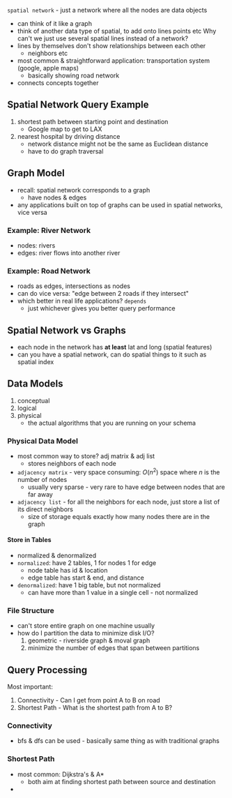 `spatial network` - just a network where all the nodes are data objects
- can think of it like a graph
- think of another data type of spatial, to add onto lines points etc
Why can't we just use several spatial lines instead of a network?
- lines by themselves don't show relationships between each other
	- neighbors etc
- most common & straightforward application: transportation system (google, apple maps)
	- basically showing road network
- connects concepts together
## Spatial Network Query Example
1. shortest path between starting point and destination
	- Google map to get to LAX
2. nearest hospital by driving distance
	- network distance might not be the same as Euclidean distance
	- have to do graph traversal

## Graph Model
- recall: spatial network corresponds to a graph
	- have nodes & edges
- any applications built on top of graphs can be used in spatial networks, vice versa
### Example: River Network
- nodes: rivers
- edges: river flows into another river
### Example: Road Network
- roads as edges, intersections as nodes
- can do vice versa: "edge between 2 roads if they intersect"
- which better in real life applications? `depends`
	- just whichever gives you better query performance
## Spatial Network vs Graphs
- each node in the network has **at least** lat and long (spatial features)
- can you have a spatial network, can do spatial things to it such as spatial index
## Data Models
1. conceptual
2. logical
3. physical
	- the actual algorithms that you are running on your schema

###  Physical Data Model
- most common way to store? adj matrix & adj list
	- stores neighbors of each node
- `adjacency matrix` - very space consuming: $O(n^2)$ space where $n$ is the number of nodes
	- usually very sparse - very rare to have edge between nodes that are far away
- `adjacency list` - for all the neighbors for each node, just store a list of its direct neighbors
	- size of storage equals exactly how many nodes there are in the graph
#### Store in Tables
- normalized & denormalized
- `normalized`: have 2 tables, 1 for nodes 1 for edge
	- node table has id & location
	- edge table has start & end, and distance
- `denormalized`: have 1 big table, but not normalized
	- can have more than 1 value in a single cell - not normalized
### File Structure
- can't store entire graph on one machine usually
- how do I partition the data to minimize disk I/O?
	1. geometric - riverside graph  & moval graph
	2. minimize the number of edges that span between partitions
## Query Processing
Most important:
1. Connectivity - Can I get from point A to B on road
2. Shortest Path - What is the shortest path from A to B?
### Connectivity
- bfs & dfs can be used - basically same thing as with traditional graphs
### Shortest Path
- most common: Dijkstra's & A*
	- both aim at finding shortest path between source and destination
- 